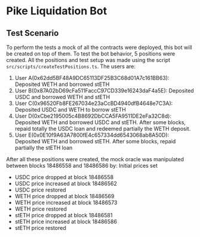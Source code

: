 # Pike Liquidation Bot

## Test Scenario

To perform the tests a mock of all the contracts were deployed, this bot will be created on top of them. To test the bot behavior, 5 positions were created. All the positions and test setup was made using the script `src/scripts/createTestPositions.ts`. The users are:

1. User A(0x62dd5BF48A9DC65113DF25B3C68d01A7c161BB63): Deposited WETH and borrowed stETH
2. User B(0x87A02bD69cFa511FaccC97CD339e16243daF4a5E): Deposited USDC and borrowed WETH and stETH
3. User C(0x96520Fb8FE267034e23aCcBD4940dfB4648e7C3A): Deposited USDC and WETH to borrow stETH
4. User D(0xCbe2195005c4B8692DbCCA5FA9511DE2eFa32C8d): Deposited WETH and borrowed USDC and stETH. After some blocks, repaid totally the USDC loan and redeemed partially the WETH deposit.
5. User E(0x0E10f9A63A7800fE4c657334dd6543068ab8A50D): Deposited WETH and borrowed stETH. After some blocks, repaid partially the stETH loan

After all these positions were created, the mock oracle was manipulated between blocks 18486558 and 18486586 by:
Initial prices set
- USDC price dropped at block 18486558
- USDC price increased at block 18486562
- USDC price restored
- WETH price dropped at block 18486569
- WETH price increased at block 18486573
- WETH price restored
- stETH price dropped at block 18486581
- stETH price increased at block 18486586
- stETH price restored
